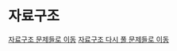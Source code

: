 # 자료구조

<a href="./ArrayAndList/DataStructure.java">자료구조 문제들로 이동</a>
<a href="./ArrayAndList/Replay.java">자료구조 다시 풀 문제들로 이동</a>